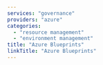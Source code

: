 ```yaml
---
services: "governance"
providers: "azure"
categories:
  - "resource management"
  - "environment management"
title: "Azure Blueprints"
linkTitle: "Azure Blueprints"
---
```

